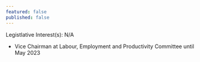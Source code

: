 ```yaml
---
featured: false
published: false
---
```

Legistlative Interest(s): N/A

* Vice Chairman at Labour, Employment and Productivity Committee until May 2023
